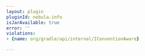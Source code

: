 ```yaml
---
layout: plugin
pluginId: nebula.info
isJarAvailable: true
error: ''
violations:
- {name: org/gradle/api/internal/IConventionAware}

---
```

